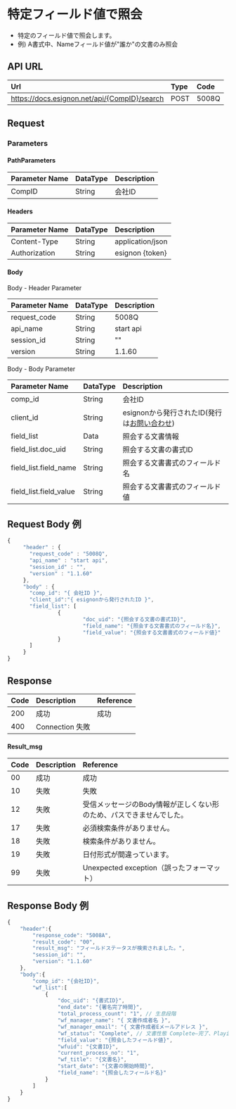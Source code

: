 # 特定フィールド値で照会

* 特定のフィールド値で照会します。
* 例\) A書式中、Nameフィールド値が"誰か"の文書のみ照会

## API URL

| Url | Type | **Code** |
| :--- | :--- | :--- |
| https://docs.esignon.net/api/{CompID}/search | POST | 5008Q |

## Request

### Parameters

#### PathParameters

| **Parameter Name** | DataType | **Description** |
| :--- | :--- | :--- |
| CompID | String | 会社ID |

####  Headers

| **Parameter Name**                         | DataType | **Description** |
| :--- | :--- | :--- |
| Content-Type | String | application/json |
| Authorization | String | esignon {token} |

####   Body 

  Body - Header Parameter

| **Parameter Name**                         | DataType | **Description** |
| :--- | :--- | :--- |
| request\_code | String | 5008Q |
| api\_name | String | start api |
| session\_id | String | "" |
| version | String | 1.1.60 |

  Body - Body Parameter

| **Parameter Name** | DataType | **Description** |
| :--- | :--- | :--- |
| comp\_id | String | 会社ID |
| client\_id | String |  esignonから発行されたID\(発行は[お問い合わせ](https://esignon.net/jp/customer/)\) |
| field\_list | Data | 照会する文書情報 |
| field\_list.doc\_uid | String | 照会する文書の書式ID |
| field\_list.field\_name | String | 照会する文書書式のフィールド名 |
| field\_list.field\_value | String | 照会する文書書式のフィールド値 |

## Request Body 例

```javascript
{
	 "header" : {
	   "request_code" : "5008Q",            
	   "api_name" : "start api",    
	   "session_id" : "",    
	   "version" : "1.1.60"
	 },
	 "body" : {
	   "comp_id": "{ 会社ID }",
	   "client_id":"{ esignonから発行されたID }",
	   "field_list": [ 
			    {
						"doc_uid": "{照会する文書の書式ID}",
						"field_name": "{照会する文書書式のフィールド名}",
						"field_value": "{照会する文書書式のフィールド値}"
			    }
	   ]
	 }
}

```

## Response

| Code | **Description** | **Reference** |
| :--- | :--- | :--- |
| 200 | 成功 | 成功 |
| 400 | Connection 失敗 |  |

#### Result\_msg

| Code | **Description** | **Reference** |
| :--- | :--- | :--- |
| 00 | 成功 | 成功 |
| 10 | 失敗 | 失敗 |
| 12 | 失敗 | 受信メッセージのBody情報が正しくない形のため、パスできませんでした。 |
| 17 | 失敗 | 必須検索条件がありません。 |
| 18 | 失敗 | 検索条件がありません。 |
| 19 | 失敗 | 日付形式が間違っています。 |
| 99 | 失敗 | Unexpected exception（誤ったフォーマット） |

## Response Body 例

```javascript
{
	"header":{
		"response_code": "5008A",
		"result_code": "00",
		"result_msg": "フィールドステータスが検索されました。",
		"session_id": "",
		"version": "1.1.60"
	},
	"body":{
		"comp_id": "{会社ID}",
		"wf_list":[
			{
				"doc_uid": "{書式ID}",
				"end_date": "{署名完了時間}",
				"total_process_count": "1", // 生息段階
				"wf_manager_name": "{ 文書作成者名 }",
				"wf_manager_email": "{ 文書作成者Eメールアドレス }",
				"wf_status": "Complete", // 文書性態 Complete–完了、Playing–進行中
				"field_value": "{照会したフィールド値}",
				"wfuid": "{文書ID}",
				"current_process_no": "1",
				"wf_title": "{文書名}",
				"start_date": "{文書の開始時間}",
				"field_name": "{照会したフィールド名}"
			}
		]
	}
}

```

